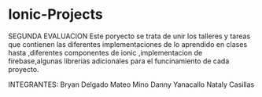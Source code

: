 # Ionic-Projects
SEGUNDA EVALUACION 
Este poryecto se trata de unir los talleres y tareas que contienen las diferentes implementaciones de lo aprendido en clases hasta ,diferentes componentes de ionic ,implementacion de firebase,algunas librerias adicionales para el funcinamiento de cada proyecto.

INTEGRANTES:
Bryan Delgado
Mateo Mino
Danny Yanacallo
Nataly Casillas

